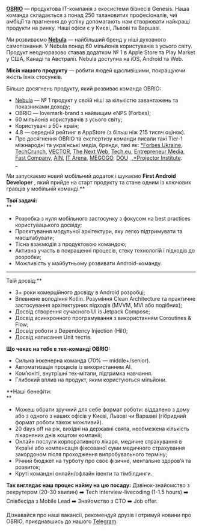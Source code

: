[**OBRIO**](https://obrio.co/) — продуктова IT-компанія з екосистеми бізнесів
Genesis. Наша команда складається з понад 250 талановитих професіоналів, чиї
амбіції та прагнення до успіху допомагають нам створювати найкращі продукти на
ринку. Наші офіси є у Києві, Львові та Варшаві.

Ми розвиваємо [**Nebula**](http://asknebula.com/) — найбільший бренд у ніші
духовного самопізнання. У Nebula понад 60 мільйонів користувачів з усього
світу. Продукт неодноразово ставав додатком № 1 в Apple Store та Play Market у
США, Канаді та Австралії. Nebula доступна на iOS, Android та Web.

**Місія нашого продукту** — робити людей щасливішими, покращуючи якість їхніх
стосунків.

Більше досягнень продукту, який розвиває команда OBRIO:

  * [Nebula](http://asknebula.com/) — № 1 продукт у своїй ніші за кількістю завантажень та показниками доходу;
  * OBRIO — lovemark-brand з найвищим eNPS (Forbes);
  * 60 мільйонів користувачів з усього світу;
  * Користувачі з 50+ країн;
  * 4.8 — середній рейтинг в AppStore (з більш ніж 215 тисяч оцінок).
  * Про досягнення OBRIO та експертизу команди писали такі Tier-1 міжнародні та українські медіа, бренди, такі як: [*Forbes Ukraine](https://forbes.ua/innovations/platsebo-vid-trivozhnosti-04042024-20328), [TechCrunch](https://techcrunch.com/2022/10/31/how-to-effectively-manage-a-remote-team-during-wartime/?guccounter=1&guce_referrer=aHR0cHM6Ly93d3cuZ29vZ2xlLmNvbS8&guce_referrer_sig=AQAAAE_oo83HRdDIecxGdL2YFSaK7IxeFrKip02AOv6pzhSEATzMgNQFnahm7VbwSNoi8JYJh-eM5jaZ-ielPDToCkMC63W9T6s66HSsejXkPIoE5AEAlf4mCFV87sH66fH66Rbk5TxBdtQk__mqLBGmhiZ8ttmKrBBIC8qwsigxzoPM), [VECTOR](https://www.youtube.com/watch?v=h2Nvzd3IO1Y&t=1s), [The Next Web](https://thenextweb.com/news/ukrainian-startup-astrology-app-nebula-thriving-despite-war), [Tech.eu](https://tech.eu/2023/12/05/obrio/), [Entrepreneur Media](https://www.entrepreneur.com/business-news/how-does-storytelling-impact-a-startups-brand-identity/469276), [](https://www.linkedin.com/company/fast-company/)[Fast Company,](https://fastcompanyme.com/work-life/12-effective-strategies-for-messaging-recruiters-on-linkedin-that-will-get-noticed/) [AIN](https://ain.ua/search/?q=OBRIO), [IT Arena](https://vctr.media/ua/yak-pidgotuvati-spikera-do-vistupu-na-it-arena-7-porad-dlya-komunikaczijnikiv-vid-pr-menedzhera-obrio-200766/), [MEGOGO](https://megogo.net/ua/search-extended?q=OBRIO&tab=video), [](https://prjctr.com/library/video/linkedin)[DOU](https://www.youtube.com/watch?v=YxYATGQyfvM&t=234s) _,[*Projector Institute](https://prjctr.com/library/video/linkedin).  
_

Ми запускаємо новий мобільний додаток і шукаємо **First Android Developer** ,
який прийде на старт продукту та стане одним із ключових гравців у мобільній
команді.**  
  
**Твої задачі:**  
**

  * Розробка з нуля мобільного застосунку з фокусом на best practices користувацького досвіду;
  * Проєктування модульної архітектури, яку легко підтримувати та масштабувати;
  * Тісна взаємодія з продуктовою командою;
  * Активна участь в покращенні процесів, стеку технологій і підходів до розробки;
  * Можливість у майбутньому розвивати Android-команду.

******  
Твій досвід:**

  * 3+ роки комерційного досвіду в Android розробці;
  * Впевнене володіння Kotlin. Розуміння Clean Architecture та практичне застосування архітектурних підходів (MVVM, MVI або подібних);
  * Досвід створення сучасного UI із Jetpack Compose;
  * Досвід асинхронного програмування з використанням Coroutines & Flow;
  * Досвід роботи з Dependency Injection (Hilt);
  * Досвід написання Unit тестів.  
  
  
**Що чекає на тебе в тех-команді OBRIO:**

  * Сильна інженерна команда (70% — middle+/senior).
  * Автоматизація процесів із використанням AI.
  * Ком’юніті, внутрішні тех-мітапи, підтримка навчання.
  * Глибокий вплив на продукт, яким користуються мільйони.

  
**Наші бенефіти:  
**

  * Можеш обрати зручний для себе формат роботи: віддалено з дому або з одного з наших офісів у Києві, Львові чи Варшаві (гібридний формат роботи також можливий).
  * 20 days off на рік, вихідні на державні свята, необмежена кількість лікарняних днів коштом компанії;
  * Онлайн послуги корпоративного лікаря, медичне страхування в Україні або компенсація фіксованої суми медичного страхування закордоном після проходження випробувального терміну;
  * Річний бюджет на турботу про своє фізичне, ментальне здоров’я та розвиток;
  * Круті командні онлайн/офлайн івенти та тімбілдинги.

**Так виглядає наш процес найму на цю посаду:** Дзвінок-знайомство з
рекрутером (20-30 хвилин) ➡️ Tech interview-livecoding (1-1.5 hours) ➡️
Співбесіда з Mobile Lead ➡️ Знайомство з СТО ➡️ Job offer.

Дізнавайся про наші вакансії, рекомендуй друзів і отримуй новини про OBRIO,
приєднавшись до нашого [Telegram](https://t.me/obrio_hr_bot).